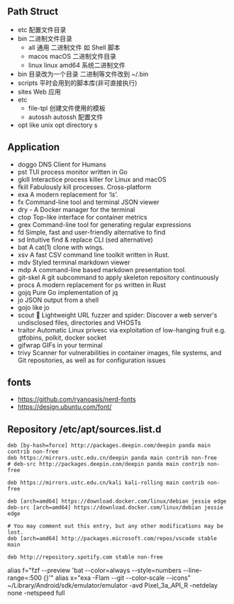 ## Path Struct
- etc 配置文件目录
- bin 二进制文件目录
     - all   通用 二进制文件 如 Shell 脚本
     - macos macOS 二进制文件目录
     - linux linux amd64 系统二进制文件
-  bin 目录改为一个目录 二进制等文件改到 ~/.bin
- scripts 平时会用到的脚本库(非可直接执行)
- sites Web 应用
- etc
    - file-tpl 创建文件使用的模板
    - autossh autossh 配置文件
- opt like unix opt directory
s
## Application
- doggo DNS Client for Humans
- pst TUI process monitor written in Go
- gkill Interactice process killer for Linux and macOS
- fkill Fabulously kill processes. Cross-platform
- exa A modern replacement for ‘ls’.
- fx Command-line tool and terminal JSON viewer
- dry - A Docker manager for the terminal
- ctop Top-like interface for container metrics
- grex Command-line tool for generating regular expressions
- fd Simple, fast and user-friendly alternative to find
- sd Intuitive find & replace CLI (sed alternative)
- bat A cat(1) clone with wings.
- xsv A fast CSV command line toolkit written in Rust.
- mdv Styled terminal markdown viewer
- mdp A command-line based markdown presentation tool.
- git-skel A git subcommand to apply skeleton repository continuously
- procs A modern replacement for ps written in Rust
- gojq Pure Go implementation of jq
- jo JSON output from a shell
- gojo like jo
- scout 🔭 Lightweight URL fuzzer and spider: Discover a web server's undisclosed files, directories and VHOSTs
- traitor Automatic Linux privesc via exploitation of low-hanging fruit e.g. gtfobins, polkit, docker socket
- gifwrap GIFs in your terminal
- trivy Scanner for vulnerabilities in container images, file systems, and Git repositories, as well as for configuration issues

## fonts
- https://github.com/ryanoasis/nerd-fonts
- https://design.ubuntu.com/font/


## Repository /etc/apt/sources.list.d
```
deb [by-hash=force] http://packages.deepin.com/deepin panda main contrib non-free
deb https://mirrors.ustc.edu.cn/deepin panda main contrib non-free
# deb-src http://packages.deepin.com/deepin panda main contrib non-free

deb https://mirrors.ustc.edu.cn/kali kali-rolling main contrib non-free

deb [arch=amd64] https://download.docker.com/linux/debian jessie edge
deb-src [arch=amd64] https://download.docker.com/linux/debian jessie edge

# You may comment out this entry, but any other modifications may be lost.
deb [arch=amd64] http://packages.microsoft.com/repos/vscode stable main

deb http://repository.spotify.com stable non-free
```

alias f="fzf --preview 'bat --color=always --style=numbers --line-range=:500 {}'"
alias x="exa -Flam --git --color-scale --icons"
~/Library/Android/sdk/emulator/emulator -avd Pixel_3a_API_R -netdelay none -netspeed full